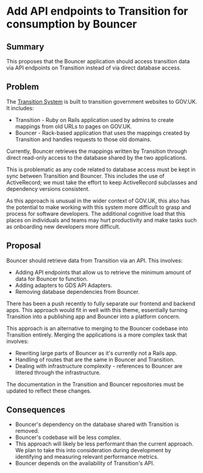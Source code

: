 # Add API endpoints to Transition for consumption by Bouncer

## Summary

This proposes that the Bouncer application should access transition data via
API endpoints on Transition instead of via direct database access.

## Problem

The [Transition
System](https://docs.publishing.service.gov.uk/manual/transition-architecture.html)
is built to transition government websites to GOV.UK. It includes:
- Transition - Ruby on Rails application used by admins to create mappings from
  old URLs to pages on GOV.UK.
- Bouncer - Rack-based application that uses the mappings created by Transition
  and handles requests to those old domains.

Currently, Bouncer retrieves the mappings written by Transition through direct
read-only access to the database shared by the two applications.

This is problematic as any code related to database access must be kept in sync
between Transition and Bouncer.
This includes the use of ActiveRecord; we must take the effort to keep
ActiveRecord subclasses and dependency versions consistent.

As this approach is unusual in the wider context of GOV.UK, this also has the
potential to make working with this system more difficult to grasp and process
for software developers. The additional cognitive load that this places on
individuals and teams may hurt productivity and make tasks such as onboarding
new developers more difficult.

## Proposal

Bouncer should retrieve data from Transition via an API. This involves:
- Adding API endpoints that allow us to retrieve the minimum amount of data for
  Bouncer to function.
- Adding adapters to GDS API Adapters.
- Removing database dependencies from Bouncer.

There has been a push recently to fully separate our frontend and backend apps.
This approach would fit in well with this theme, essentially turning Transition
into a publishing app and Bouncer into a platform concern.

This approach is an alternative to merging to the Bouncer codebase into
Transition entirely. Merging the applications is a more complex task that
involves:
- Rewriting large parts of Bouncer as it's currently not a Rails app.
- Handling of routes that are the same in Bouncer and Transition.
- Dealing with infrastructure complexity - references to Bouncer are littered 
  through the infrastructure.

The documentation in the Transition and Bouncer repositories must be updated to
reflect these changes.

## Consequences

- Bouncer's dependency on the database shared with Transition is removed.
- Bouncer's codebase will be less complex.
- This approach will likely be less performant than the current approach. We
  plan to take this into consideration during development by identifying and
  measuring relevant performance metrics.
- Bouncer depends on the availability of Transition's API.